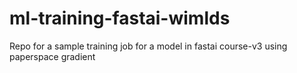 # ml-training-fastai-wimlds
Repo for a sample training job for a model in fastai course-v3 using paperspace gradient

